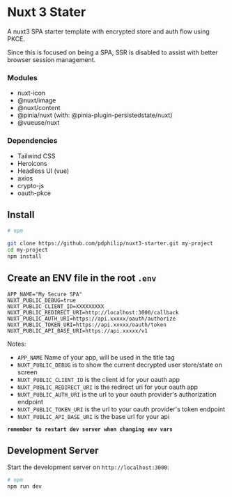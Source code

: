 # Nuxt 3 Stater

A nuxt3 SPA starter template with encrypted store and auth flow using PKCE.

Since this is focused on being a SPA, SSR is disabled to assist with better browser session management.

### Modules

- nuxt-icon
- @nuxt/image
- @nuxt/content
- @pinia/nuxt (with: @pinia-plugin-persistedstate/nuxt)
- @vueuse/nuxt

### Dependencies

- Tailwind CSS
- Heroicons
- Headless UI (vue)
- axios
- crypto-js
- oauth-pkce

## Install

```bash
# npm

git clone https://github.com/pdphilip/nuxt3-starter.git my-project
cd my-project
npm install

```

## Create an ENV file in the root `.env`

```dotenv
APP_NAME="My Secure SPA"
NUXT_PUBLIC_DEBUG=true
NUXT_PUBLIC_CLIENT_ID=XXXXXXXXX
NUXT_PUBLIC_REDIRECT_URI=http://localhost:3000/callback
NUXT_PUBLIC_AUTH_URI=https://api.xxxxx/oauth/authorize
NUXT_PUBLIC_TOKEN_URI=https://api.xxxxx/oauth/token
NUXT_PUBLIC_API_BASE_URI=https://api.xxxxx/v1
```

Notes:

- `APP_NAME` Name of your app, will be used in the title tag
- `NUXT_PUBLIC_DEBUG` is to show the current decrypted user store/state on screen
- `NUXT_PUBLIC_CLIENT_ID` is the client id for your oauth app
- `NUXT_PUBLIC_REDIRECT_URI` is the redirect uri for your oauth app
- `NUXT_PUBLIC_AUTH_URI` is the url to your oauth provider's authorization endpoint
- `NUXT_PUBLIC_TOKEN_URI` is the url to your oauth provider's token endpoint
- `NUXT_PUBLIC_API_BASE_URI` is the base url for your api

**`remember to restart dev server when changing env vars`**

## Development Server

Start the development server on `http://localhost:3000`:

```bash
# npm
npm run dev
```
